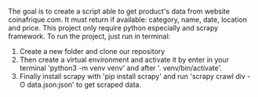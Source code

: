 The goal is to create a script able to get product's data from website coinafrique.com.
It must return if available: category, name, date, location and price.
This project only require python especially and scrapy framework.
To run the project, just run in terminal: 
1. Create a new folder and clone our repository
2. Then create a virtual environment and activate it by enter in your terminal 'python3 -m venv venv' and after '. venv/bin/activate'.
3. Finally install scrapy with 'pip install scrapy' and run 'scrapy crawl div -O data.json:json' to get scraped data.

